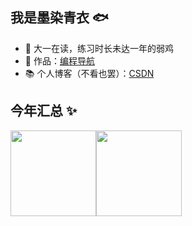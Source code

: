 ## 我是墨染青衣 🐟

- 🐧 大一在读，练习时长未达一年的弱鸡 
- 🏡 作品：<a href="https://github.com/liyupi/code-nav" target="_blank">编程导航</a> 
- 📚 个人博客（不看也罢）：<a href="https://blog.csdn.net/2301_80058383?spm=1000.2115.3001.5343" target="_blank">CSDN</a> 


## 今年汇总 ✨

<img align="" height="137px" src="https://github-readme-stats.vercel.app/api?username=asdrfdc&hide_title=true&hide_border=true&show_icons=true&include_all_commits=true&line_height=21&bg_color=0,EC6C6C,FFD479,FFFC79,73FA79&theme=graywhite&locale=cn" /><img align="" height="137px" src="https://github-readme-stats.vercel.app/api/top-langs/?username=asdrfdc&hide_title=true&hide_border=true&layout=compact&bg_color=0,73FA79,73FDFF,D783FF&theme=graywhite&locale=cn" />
